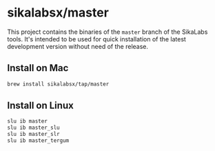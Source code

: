 # sikalabsx/master

This project contains the binaries of the `master` branch of the SikaLabs tools. It's intended to be used for quick installation of the latest development version without need of the release.

## Install on Mac

```bash
brew install sikalabsx/tap/master
```

## Install on Linux

```bash
slu ib master
slu ib master_slu
slu ib master_slr
slu ib master_tergum
```
